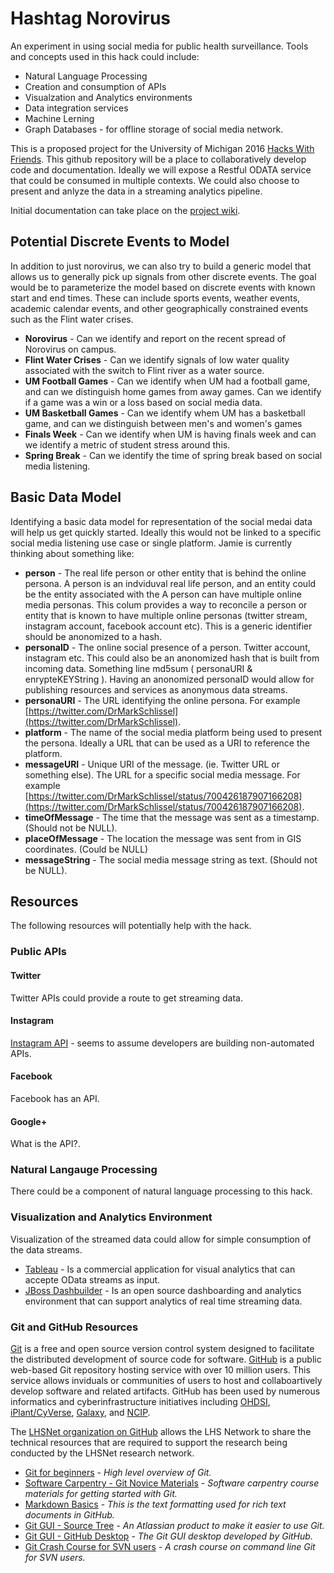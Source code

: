 # Hashtag Norovirus

An experiment in using social media for public health surveillance. Tools and concepts used in this hack could include:

* Natural Language Processing
* Creation and consumption of APIs
* Visualzation and Analytics environments
* Data integration services
* Machine Lerning 
* Graph Databases - for offline storage of social media network.

This is a proposed project for the University of Michigan 2016 [Hacks With Friends](http://cio.umich.edu/michigan-it/hacks-with-friends). This github repository will be a place to collaboratively develop code and documentation. Ideally we will expose a Restful ODATA service that could be consumed in multiple contexts. We could also choose to present and anlyze the data in a streaming analytics pipeline.

Initial documentation can take place on the [project wiki](https://github.com/jestill/hashtag-norovirus/wiki). 

## Potential Discrete Events to Model

In addition to just norovirus, we can also try to build a generic model that allows us to generally pick up signals from other discrete events. The goal would be to parameterize the model based on discrete events with known start and end times. These can include sports events, weather events, academic calendar events, and other geographically constrained events such as the Flint water crises.

* **Norovirus** - Can we identify and report on the recent spread of Norovirus on campus.
* **Flint Water Crises** - Can we identify signals of low water quality associated with the switch to Flint river as a water source.
* **UM Football Games** - Can we identify when UM had a football game, and can we distinguish home games from away games. Can we identify if a game was a win or a loss based on social media data.
* **UM Basketball Games** - Can we identify whem UM has a basketball game, and can we distinguish between men's and women's games
* **Finals Week** - Can we identify when UM is having finals week and can we identify a metric of student stress around this.
* **Spring Break** - Can we identify the time of spring break based on social media listening.

## Basic Data Model

Identifying a basic data model for representation of the social medai data will help us get quickly started.
Ideally this would not be linked to a specific social media listening use case or single platform.
Jamie is currently thinking about something like:

* **person** - The real life person or other entity that is behind the online persona. A person is an indviduval real life person, and an entity could be the entity associated with the A person can have multiple online media personas. This colum provides a way to reconcile a person or entity that is known to have multiple online personas (twitter stream, instagram account, facebook account etc). This is a generic identifier should be anonomized to a hash.
* **personaID** - The online social presence of a person. Twitter account, instagram etc. This could also be an anonomized hash that is built from incoming data. Something line md5sum ( personaURI & enrypteKEYString ). Having an anonomized personaID would allow for publishing resources and services as anonymous data streams.
* **personaURI** - The URL identifying the online persona. For example [https://twitter.com/DrMarkSchlissel](https://twitter.com/DrMarkSchlissel).
* **platform** - The name of the social media platform being used to present the persona. Ideally a URL that can be used as a URI to reference the platform.
* **messageURI** - Unique URI of the message. (ie. Twitter URL or something else). The URL for a specific social media message. For example [https://twitter.com/DrMarkSchlissel/status/700426187907166208](https://twitter.com/DrMarkSchlissel/status/700426187907166208).
* **timeOfMessage** - The time that the message was sent as a timestamp. (Should not be NULL).
* **placeOfMessage** - The location the message was sent from in GIS coordinates. (Could be NULL)
* **messageString** - The social media message string as text. (Should not be NULL).

## Resources

The following resources will potentially help with the hack.

### Public APIs

#### Twitter

Twitter APIs could provide a route to get streaming data.

#### Instagram

[Instagram API](https://www.instagram.com/developer/) - seems to assume developers are building non-automated APIs.

#### Facebook

Facebook has an API.

#### Google+

What is the API?.


### Natural Langauge Processing

There could be a component of natural language processing to this hack.

### Visualization and Analytics Environment

Visualization of the streamed data could allow for simple consumption of the data streams.

* [Tableau](http://www.tableau.com) - Is a commercial application for visual analytics that can accepte OData streams as input. 
* [JBoss Dashbuilder]() - Is an open source dashboarding and analytics environment that can support analytics of real time streaming data.

### Git and GitHub Resources

[Git](https://git-scm.com/) is a free and open source version control system designed to facilitate the distributed development of source code for software. [GitHub](https://github.com/) is a public web-based Git repository hosting service with over 10 million users. This service allows inviduals or communities of users to host and collaboartively develop software and related artifacts. GitHub has been used by numerous informatics and cyberinfrastructure initiatives including [OHDSI](https://github.com/OHDSI/), [iPlant/CyVerse](https://github.com/iPlantCollaborativeOpenSource/), [Galaxy](https://github.com/galaxyproject), and [NCIP](https://github.com/NCIP/).

The [LHSNet organization on GitHub](https://github.com/LHSNet) allows the LHS Network to share the technical resources that are required to support the research being conducted by the LHSNet research network.

* [Git for beginners](http://readwrite.com/2013/09/30/understanding-github-a-journey-for-beginners-part-1) - *High level overview of Git.*
* [Software Carpentry - Git Novice Materials](https://github.com/swcarpentry/git-novice) - *Software carpentry course materials for getting started with Git.*
* [Markdown Basics](https://help.github.com/articles/markdown-basics/) - *This is the text formatting used for rich text documents in GitHub.*
* [Git GUI - Source Tree](https://www.atlassian.com/software/sourcetree/overview/) - *An Atlassian product to make it easier to use Git.*
* [Git GUI - GitHub Desktop](https://desktop.github.com/) - *The Git GUI desktop developed by GitHub.*
* [Git Crash Course for SVN users](http://git.or.cz/course/svn.html) - *A crash course on command line Git for SVN users.*

